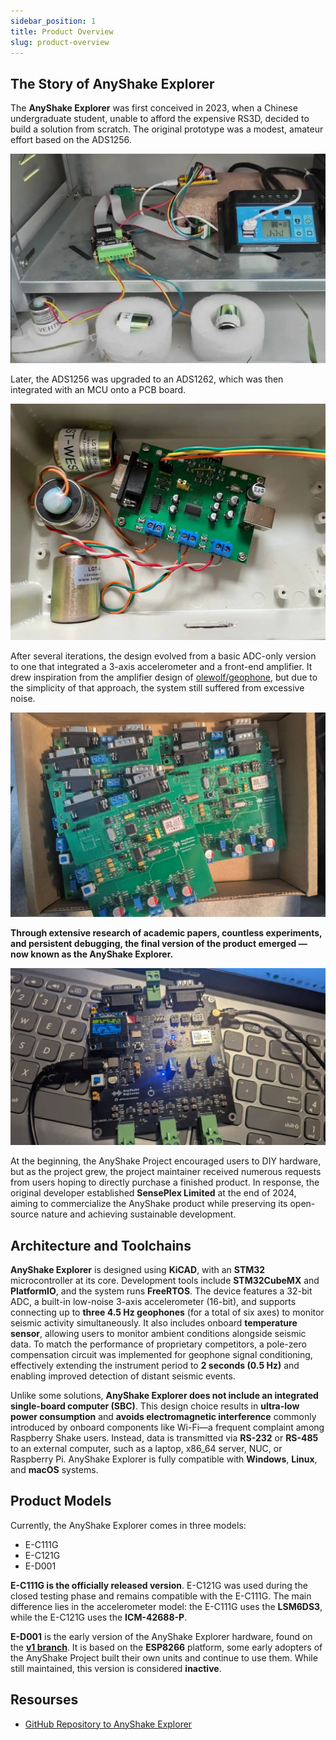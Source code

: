 ```yaml
---
sidebar_position: 1
title: Product Overview
slug: product-overview
---
```


## The Story of AnyShake Explorer

The **AnyShake Explorer** was first conceived in 2023, when a Chinese undergraduate student, unable to afford the expensive RS3D, decided to build a solution from scratch. The original prototype was a modest, amateur effort based on the ADS1256.

![Initial Prototype](img/explorer-initial-prototype.webp)

Later, the ADS1256 was upgraded to an ADS1262, which was then integrated with an MCU onto a PCB board.

![Intermediate Prototype](img/explorer-intermediate-prototype.webp)

After several iterations, the design evolved from a basic ADC-only version to one that integrated a 3-axis accelerometer and a front-end amplifier. It drew inspiration from the amplifier design of [olewolf/geophone](https://github.com/olewolf/geophone/blob/master/Amplifier%20Schematic.pdf), but due to the simplicity of that approach, the system still suffered from excessive noise.

![Improved Prototype](img/explorer-improved-prototype.webp)

**Through extensive research of academic papers, countless experiments, and persistent debugging, the final version of the product emerged — now known as the AnyShake Explorer.**

![Final Prototype](img/explorer-final-prototype.webp)

At the beginning, the AnyShake Project encouraged users to DIY hardware, but as the project grew, the project maintainer received numerous requests from users hoping to directly purchase a finished product. In response, the original developer established **SensePlex Limited** at the end of 2024, aiming to commercialize the AnyShake product while preserving its open-source nature and achieving sustainable development.

## Architecture and Toolchains

**AnyShake Explorer** is designed using **KiCAD**, with an **STM32** microcontroller at its core. Development tools include **STM32CubeMX** and **PlatformIO**, and the system runs **FreeRTOS**. The device features a 32-bit ADC, a built-in low-noise 3-axis accelerometer (16-bit), and supports connecting up to **three 4.5 Hz geophones** (for a total of six axes) to monitor seismic activity simultaneously. It also includes onboard **temperature sensor**, allowing users to monitor ambient conditions alongside seismic data. To match the performance of proprietary competitors, a pole-zero compensation circuit was implemented for geophone signal conditioning, effectively extending the instrument period to **2 seconds (0.5 Hz)** and enabling improved detection of distant seismic events.

Unlike some solutions, **AnyShake Explorer does not include an integrated single-board computer (SBC)**. This design choice results in **ultra-low power consumption** and **avoids electromagnetic interference** commonly introduced by onboard components like Wi-Fi—a frequent complaint among Raspberry Shake users. Instead, data is transmitted via **RS-232** or **RS-485** to an external computer, such as a laptop, x86_64 server, NUC, or Raspberry Pi. AnyShake Explorer is fully compatible with **Windows**, **Linux**, and **macOS** systems.

## Product Models

Currently, the AnyShake Explorer comes in three models:

- E-C111G
- E-C121G
- E-D001

**E-C111G is the officially released version**. E-C121G was used during the closed testing phase and remains compatible with the E-C111G. The main difference lies in the accelerometer model: the E-C111G uses the **LSM6DS3**, while the E-C121G uses the **ICM-42688-P**.

**E-D001** is the early version of the AnyShake Explorer hardware, found on the **[v1 branch](https://github.com/anyshake/explorer/tree/v1)**. It is based on the **ESP8266** platform, some early adopters of the AnyShake Project built their own units and continue to use them. While still maintained, this version is considered **inactive**.

## Resourses

- [GitHub Repository to AnyShake Explorer](https://github.com/anyshake/explorer)
